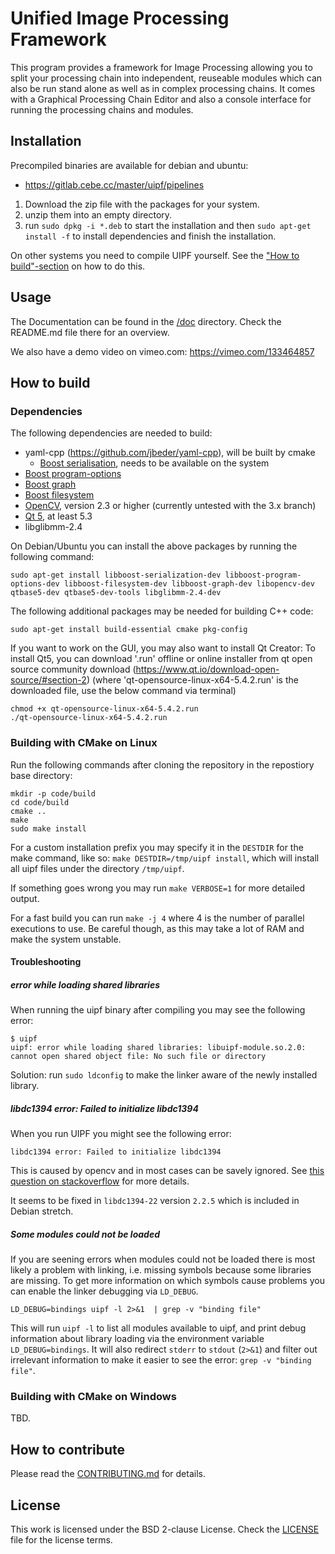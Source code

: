 Unified Image Processing Framework
==================================

This program provides a framework for Image Processing allowing you to split your processing chain into
independent, reuseable modules which can also be run stand alone as well as in complex processing chains.
It comes with a Graphical Processing Chain Editor and also a console interface for running the processing
chains and modules.

Installation
------------

Precompiled binaries are available for debian and ubuntu:

- https://gitlab.cebe.cc/master/uipf/pipelines

1. Download the zip file with the packages for your system.
2. unzip them into an empty directory.
3. run `sudo dpkg -i *.deb` to start the installation and then `sudo apt-get install -f`
   to install dependencies and finish the installation.


On other systems you need to compile UIPF yourself.
See the ["How to build"-section](#how-to-build) on how to do this.

Usage
-----

The Documentation can be found in the [/doc](https://github.com/TU-Berlin-CVRS/uipf/tree/master/doc#documentation)
directory. Check the README.md file there for an overview.

We also have a demo video on vimeo.com: https://vimeo.com/133464857

How to build
------------

### Dependencies

The following dependencies are needed to build:

- yaml-cpp (https://github.com/jbeder/yaml-cpp), will be built by cmake
  - [Boost serialisation](http://www.boost.org/doc/libs/release/libs/serialization/), needs to be available on the system
- [Boost program-options](http://www.boost.org/doc/libs/release/libs/program_options/)
- [Boost graph](http://www.boost.org/doc/libs/release/libs/graph/)
- [Boost filesystem](http://www.boost.org/doc/libs/release/libs/filesystem/)
- [OpenCV](http://opencv.org/), version 2.3 or higher (currently untested with the 3.x branch)
- [Qt 5](http://doc.qt.io/qt-5/index.html), at least 5.3
- libglibmm-2.4

On Debian/Ubuntu you can install the above packages by running the following command:

	sudo apt-get install libboost-serialization-dev libboost-program-options-dev libboost-filesystem-dev libboost-graph-dev libopencv-dev qtbase5-dev qtbase5-dev-tools libglibmm-2.4-dev

The following additional packages may be needed for building C++ code:

    sudo apt-get install build-essential cmake pkg-config

If you want to work on the GUI, you may also want to install Qt Creator:
To install Qt5, you can download '.run' offline or online installer from qt open source community download (https://www.qt.io/download-open-source/#section-2)
(where 'qt-opensource-linux-x64-5.4.2.run' is the downloaded file, use the below command via terminal)

    chmod +x qt-opensource-linux-x64-5.4.2.run
    ./qt-opensource-linux-x64-5.4.2.run

### Building with CMake on Linux

Run the following commands after cloning the repository in the repostiory base directory:

```
mkdir -p code/build
cd code/build
cmake ..
make
sudo make install
```

For a custom installation prefix you may specify it in the `DESTDIR` for the make command, like so:
`make DESTDIR=/tmp/uipf install`, which will install all uipf files under the directory `/tmp/uipf`.

If something goes wrong you may run `make VERBOSE=1` for more detailed output.

For a fast build you can run `make -j 4` where 4 is the number of parallel executions to use. Be careful though, as
this may take a lot of RAM and make the system unstable.

#### Troubleshooting

##### error while loading shared libraries

When running the uipf binary after compiling you may see the following error:
    
    $ uipf
    uipf: error while loading shared libraries: libuipf-module.so.2.0: cannot open shared object file: No such file or directory

Solution: run `sudo ldconfig` to make the linker aware of the newly installed library.

##### libdc1394 error: Failed to initialize libdc1394

When you run UIPF you might see the following error:

    libdc1394 error: Failed to initialize libdc1394

This is caused by opencv and in most cases can be savely ignored.
See [this question on stackoverflow] for more details.

[this question on stackoverflow]: http://stackoverflow.com/questions/29274638/opencv-libdc1394-error-failed-to-initialize-libdc1394#34820475

It seems to be fixed in `libdc1394-22` version `2.2.5` which is included in Debian stretch.

##### Some modules could not be loaded

If you are seening errors when modules could not be loaded there is most likely a problem with linking, i.e. missing symbols because some libraries are missing. To get more information on which symbols cause problems you can enable the linker debugging via `LD_DEBUG`.

    LD_DEBUG=bindings uipf -l 2>&1  | grep -v "binding file" 

This will run `uipf -l` to list all modules available to uipf, and print debug information about library loading via the environment variable `LD_DEBUG=bindings`. It will also redirect `stderr` to `stdout` (`2>&1`) and filter out irrelevant information to make it easier to see the error: `grep -v "binding file"`.


### Building with CMake on Windows

TBD.


How to contribute
-----------------

Please read the [CONTRIBUTING.md](CONTRIBUTING.md) for details.

License
-------

This work is licensed under the BSD 2-clause License.
Check the [LICENSE](LICENSE) file for the license terms.
